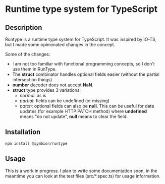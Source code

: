 Runtime type system for TypeScript
==================================

Description
-----------
Runtype is a runtime type system for TypeScript. It was inspired by IO-TS, but I made some opinionated changes in the concept.

Some of the changes:

 * I am not too familiar with functional programming concepts, so I don't use them in RunType.
 * The __struct__ combinator handles optional fields easier (without the partial intersection things)
 * __number__ decoder does not accept __NaN__.
 * __struct__ type provides 3 variations:
     * *normal*: as is
     * *partial*: fields can be undefined (or missing)
     * *patch*: optional fields can also be __null__. This can be useful for data updates (for example HTTP PATCH method) where __undefined__ means "do not update", __null__ means to clear the field.

Installation
------------
    npm install @symbion/runtype

Usage
-----
This is a work in progress. I plan to write some documentation soon, in the meantime you can look at the test files (src/*.spec.ts) for usage information.
